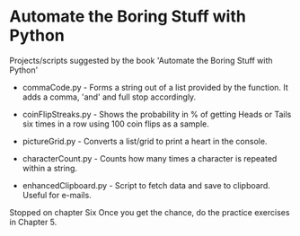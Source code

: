 # Automate the Boring Stuff with Python

Projects/scripts suggested by the book 'Automate the Boring Stuff with Python'


* commaCode.py - Forms a string out of a list provided by the function. It adds a comma, 'and' and full stop accordingly.

* coinFlipStreaks.py - Shows the probability in % of getting Heads or Tails six times in a row using 100 coin flips as a sample.

* pictureGrid.py - Converts a list/grid to print a heart in the console.

* characterCount.py - Counts how many times a character is repeated within a string.

* enhancedClipboard.py - Script to fetch data and save to clipboard. Useful for e-mails.






Stopped on chapter Six
Once you get the chance, do the practice exercises in Chapter 5.
